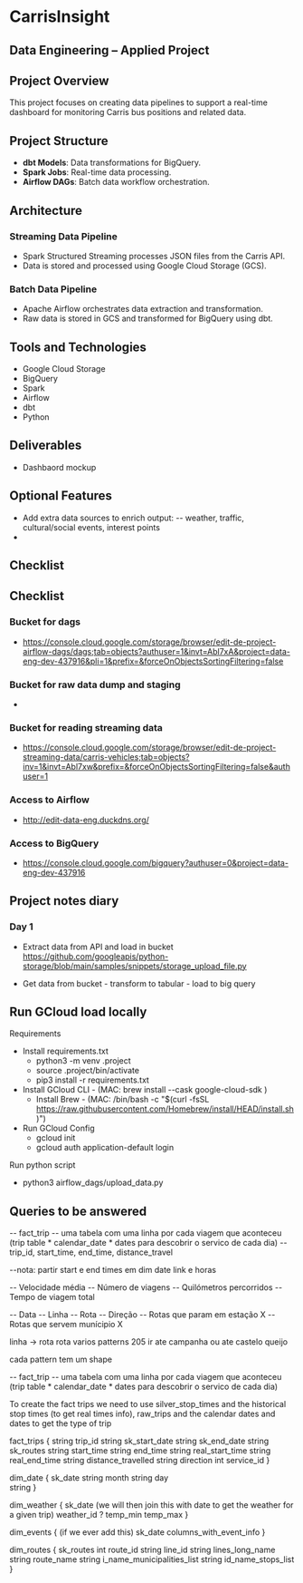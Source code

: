 # CarrisInsight
## Data Engineering – Applied Project

## Project Overview
This project focuses on creating data pipelines to support a real-time dashboard for monitoring Carris bus positions and related data.

## Project Structure
* **dbt Models**: Data transformations for BigQuery.
* **Spark Jobs**: Real-time data processing.
* **Airflow DAGs**: Batch data workflow orchestration.

## Architecture

### Streaming Data Pipeline
* Spark Structured Streaming processes JSON files from the Carris API.
* Data is stored and processed using Google Cloud Storage (GCS).

### Batch Data Pipeline
* Apache Airflow orchestrates data extraction and transformation.
* Raw data is stored in GCS and transformed for BigQuery using dbt.

## Tools and Technologies
* Google Cloud Storage
* BigQuery
* Spark
* Airflow
* dbt
* Python

## Deliverables 
* Dashbaord mockup

## Optional Features
* Add extra data sources to enrich output:
   -- weather, traffic, cultural/social events, interest points 
* 

## Checklist 



## Checklist 

### Bucket for dags
 -  https://console.cloud.google.com/storage/browser/edit-de-project-airflow-dags/dags;tab=objects?authuser=1&invt=Abl7xA&project=data-eng-dev-437916&pli=1&prefix=&forceOnObjectsSortingFiltering=false

### Bucket for raw data dump and staging 
 - 

### Bucket for reading streaming data 
 - https://console.cloud.google.com/storage/browser/edit-de-project-streaming-data/carris-vehicles;tab=objects?inv=1&invt=Abl7xw&prefix=&forceOnObjectsSortingFiltering=false&authuser=1

### Access to Airflow 
  - http://edit-data-eng.duckdns.org/
### Access to BigQuery
  - https://console.cloud.google.com/bigquery?authuser=0&project=data-eng-dev-437916


## Project notes diary

### Day 1 
 - Extract data from API and load in bucket
      https://github.com/googleapis/python-storage/blob/main/samples/snippets/storage_upload_file.py

 - Get data from bucket - transform to tabular - load to big query 



## Run GCloud load locally 

Requirements

- Install requirements.txt
  - python3 -m venv .project  
  - source .project/bin/activate
  - pip3 install -r requirements.txt
- Install GCloud CLI - (MAC: brew install --cask google-cloud-sdk )
  - Install Brew - (MAC: /bin/bash -c "$(curl -fsSL https://raw.githubusercontent.com/Homebrew/install/HEAD/install.sh)")
- Run GCloud Config
  - gcloud init
  - gcloud auth application-default login

Run python script 
- python3 airflow_dags/upload_data.py  <bucket-name> <source-file-name> <target-file-name>


## Queries to be answered


-- fact_trip -- uma tabela com uma linha por cada viagem que aconteceu (trip table * calendar_date * dates para descobrir o servico de cada dia)
-- trip_id, start_time, end_time, distance_travel

--nota: partir start e end times em dim date link e horas



-- Velocidade média
-- Número de viagens
-- Quilómetros percorridos
-- Tempo de viagem total


-- Data
-- Linha
-- Rota
-- Direção
-- Rotas que param em estação X
-- Rotas que servem munícipio X


linha -> rota 
rota varios 
   patterns 205 ir ate campanha ou ate castelo queijo


cada pattern tem um shape 


-- fact_trip -- uma tabela com uma linha por cada viagem que aconteceu (trip table * calendar_date * dates para descobrir o servico de cada dia) 

To create the fact trips we need to use silver_stop_times  and the historical stop times (to get real times info), raw_trips and the calendar dates and dates to get the type of trip
    
fact_trips {
        string trip_id
        string sk_start_date
        string sk_end_date
        string sk_routes
        string start_time
        string end_time
        string real_start_time
        string real_end_time
        string distance_travelled
        string direction
        int service_id
	}

dim_date {
	sk_date
        string month
        string day	
	string
    }
	
dim_weather {
	sk_date (we will then join this with date to get the weather for a given trip)
	weather_id ?
	temp_min
	temp_max
	}

dim_events {  (if we ever add this)
	sk_date
	columns_with_event_info
}
	

dim_routes {
	sk_routes
        int route_id
        string line_id
        string lines_long_name
        string route_name
        string i_name_municipalities_list
        string id_name_stops_list
    }





